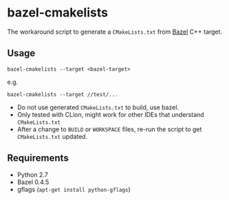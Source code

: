 # bazel-cmakelists

The workaround script to generate a `CMakeLists.txt` from [Bazel](https://bazel.io) C++ target.

## Usage

```
bazel-cmakelists --target <bazel-target>
```

e.g.

```
bazel-cmakelists --target //test/...
```

- Do not use generated `CMakeLists.txt` to build, use bazel.
- Only tested with CLion, might work for other IDEs that understand `CMakeLists.txt`
- After a change to `BUILD` or `WORKSPACE` files, re-run the script to get `CMakeLists.txt` updated.

## Requirements
- Python 2.7
- Bazel 0.4.5
- gflags (`apt-get install python-gflags`)
